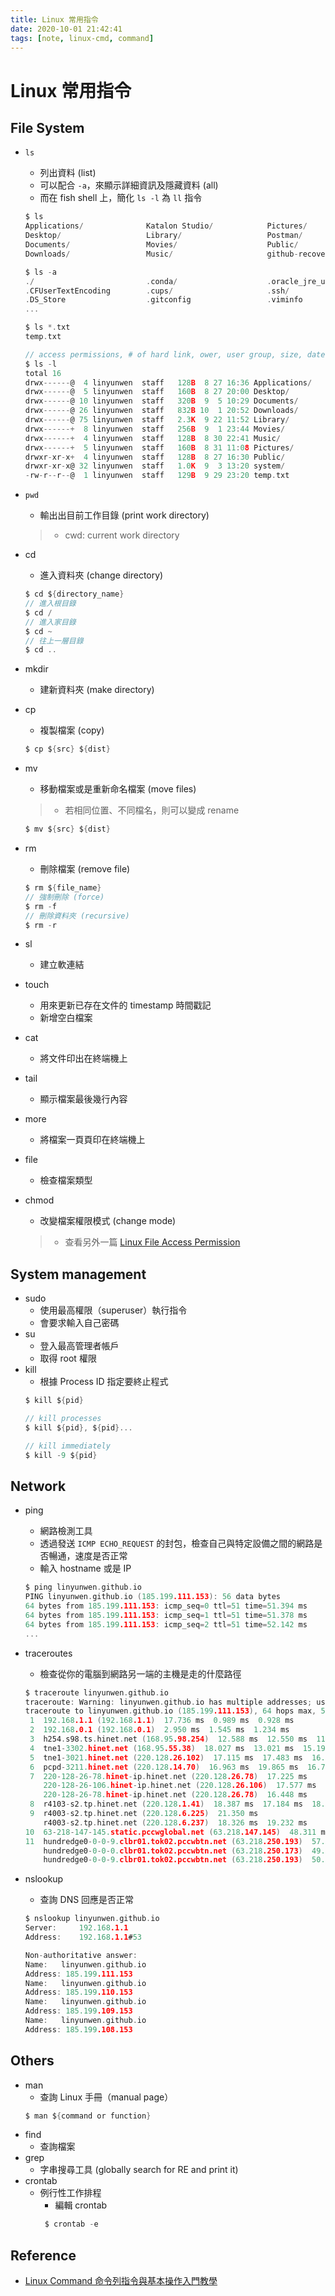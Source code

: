 ```yaml
---
title: Linux 常用指令
date: 2020-10-01 21:42:41
tags: [note, linux-cmd, command]
---
```


# Linux 常用指令

## File System
- `ls`
    - 列出資料 (list)
    - 可以配合 `-a`，來顯示詳細資訊及隱藏資料 (all)
    - 而在 fish shell 上，簡化 `ls -l` 為 `ll` 指令
    <!--more-->
    
    ```c
    $ ls
    Applications/              Katalon Studio/            Pictures/                  ncku-team/                 temp.txt
    Desktop/                   Library/                   Postman/                   repos/
    Documents/                 Movies/                    Public/                    sideex/
    Downloads/                 Music/                     github-recovery-codes.txt  system/

    $ ls -a
    ./                         .conda/                    .oracle_jre_usage/         Documents/                 github-recovery-codes.txt
    .CFUserTextEncoding        .cups/                     .ssh/                      Katalon Studio/            repos/
    .DS_Store                  .gitconfig                 .viminfo                   Library/                   sideex/
    ...
    
    $ ls *.txt
    temp.txt
    
    // access permissions, # of hard link, ower, user group, size, date and time, name
    $ ls -l
    total 16
    drwx------@  4 linyunwen  staff   128B  8 27 16:36 Applications/
    drwx------@  5 linyunwen  staff   160B  8 27 20:00 Desktop/
    drwx------@ 10 linyunwen  staff   320B  9  5 10:29 Documents/
    drwx------@ 26 linyunwen  staff   832B 10  1 20:52 Downloads/
    drwx------@ 75 linyunwen  staff   2.3K  9 22 11:52 Library/
    drwx------+  8 linyunwen  staff   256B  9  1 23:44 Movies/
    drwx------+  4 linyunwen  staff   128B  8 30 22:41 Music/
    drwx------+  5 linyunwen  staff   160B  8 31 11:08 Pictures/
    drwxr-xr-x+  4 linyunwen  staff   128B  8 27 16:30 Public/
    drwxr-xr-x@ 32 linyunwen  staff   1.0K  9  3 13:20 system/
    -rw-r--r--@  1 linyunwen  staff   129B  9 29 23:20 temp.txt
    ```
- `pwd`
    - 輸出出目前工作目錄 (print work directory)
    > - cwd: current work directory
- cd
    - 進入資料夾 (change directory)
    ```c
    $ cd ${directory_name}
    // 進入根目錄
    $ cd /
    // 進入家目錄
    $ cd ~
    // 往上一層目錄
    $ cd ..
    ```
    
- mkdir
    - 建新資料夾 (make directory)
- cp
    - 複製檔案 (copy)
    ```c
    $ cp ${src} ${dist}
    ```
- mv
    - 移動檔案或是重新命名檔案 (move files)
    > - 若相同位置、不同檔名，則可以變成 rename
    ```c
    $ mv ${src} ${dist}
    ```
- rm
    - 刪除檔案 (remove file)
    ```c
    $ rm ${file_name}
    // 強制刪除 (force)
    $ rm -f
    // 刪除資料夾 (recursive)
    $ rm -r
    ```
- sl
    - 建立軟連結
- touch
    - 用來更新已存在文件的 timestamp 時間戳記
    - 新增空白檔案
- cat
    - 將文件印出在終端機上
- tail
    - 顯示檔案最後幾行內容
- more
    - 將檔案一頁頁印在終端機上
- file
    - 檢查檔案類型
- chmod
    - 改變檔案權限模式 (change mode)
    > - 查看另外一篇 [Linux File Access Permission](https://hackmd.io/@LinYunWen/SyT4OIQ8v)

## System management
- sudo
    - 使用最高權限（superuser）執行指令
    - 會要求輸入自己密碼
- su
    - 登入最高管理者帳戶
    - 取得 root 權限
- kill
    - 根據 Process ID 指定要終止程式
    ```c
    $ kill ${pid}
    
    // kill processes
    $ kill ${pid}, ${pid}...
    
    // kill immediately
    $ kill -9 ${pid}
    ```

## Network
- ping
    - 網路檢測工具
    - 透過發送 `ICMP ECHO_REQUEST` 的封包，檢查自己與特定設備之間的網路是否暢通，速度是否正常
    - 輸入 hostname 或是 IP
    ```c
    $ ping linyunwen.github.io
    PING linyunwen.github.io (185.199.111.153): 56 data bytes
    64 bytes from 185.199.111.153: icmp_seq=0 ttl=51 time=51.394 ms
    64 bytes from 185.199.111.153: icmp_seq=1 ttl=51 time=51.378 ms
    64 bytes from 185.199.111.153: icmp_seq=2 ttl=51 time=52.142 ms
    ...
    ```

- traceroutes
    - 檢查從你的電腦到網路另一端的主機是走的什麼路徑
    ```c
    $ traceroute linyunwen.github.io
    traceroute: Warning: linyunwen.github.io has multiple addresses; using 185.199.111.153
    traceroute to linyunwen.github.io (185.199.111.153), 64 hops max, 52 byte packets
     1  192.168.1.1 (192.168.1.1)  17.736 ms  0.989 ms  0.928 ms
     2  192.168.0.1 (192.168.0.1)  2.950 ms  1.545 ms  1.234 ms
     3  h254.s98.ts.hinet.net (168.95.98.254)  12.588 ms  12.550 ms  11.930 ms
     4  tne1-3302.hinet.net (168.95.55.38)  18.027 ms  13.021 ms  15.191 ms
     5  tne1-3021.hinet.net (220.128.26.102)  17.115 ms  17.483 ms  16.929 ms
     6  pcpd-3211.hinet.net (220.128.14.70)  16.963 ms  19.865 ms  16.796 ms
     7  220-128-26-78.hinet-ip.hinet.net (220.128.26.78)  17.225 ms
        220-128-26-106.hinet-ip.hinet.net (220.128.26.106)  17.577 ms
        220-128-26-78.hinet-ip.hinet.net (220.128.26.78)  16.448 ms
     8  r4103-s2.tp.hinet.net (220.128.1.41)  18.387 ms  17.184 ms  18.287 ms
     9  r4003-s2.tp.hinet.net (220.128.6.225)  21.350 ms
        r4003-s2.tp.hinet.net (220.128.6.237)  18.326 ms  19.232 ms
    10  63-218-147-145.static.pccwglobal.net (63.218.147.145)  48.311 ms  48.148 ms  61.407 ms
    11  hundredge0-0-0-9.clbr01.tok02.pccwbtn.net (63.218.250.193)  57.048 ms
        hundredge0-0-0-0.clbr01.tok02.pccwbtn.net (63.218.250.173)  49.587 ms
        hundredge0-0-0-9.clbr01.tok02.pccwbtn.net (63.218.250.193)  50.911 ms
    ```
- nslookup
    - 查詢 DNS 回應是否正常
    ```c
    $ nslookup linyunwen.github.io
    Server:		192.168.1.1
    Address:	192.168.1.1#53

    Non-authoritative answer:
    Name:	linyunwen.github.io
    Address: 185.199.111.153
    Name:	linyunwen.github.io
    Address: 185.199.110.153
    Name:	linyunwen.github.io
    Address: 185.199.109.153
    Name:	linyunwen.github.io
    Address: 185.199.108.153
    ```
    
## Others
- man
    - 查詢 Linux 手冊（manual page）
    ```c
    $ man ${command or function}
    ```
- find
    - 查詢檔案
- grep
    - 字串搜尋工具 (globally search for RE and print it)
- crontab
    - 例行性工作排程
        - 編輯 crontab
        ```c
         $ crontab -e
        ```

## Reference
- [Linux Command 命令列指令與基本操作入門教學](https://blog.techbridge.cc/2017/12/23/linux-commnd-line-tutorial/)